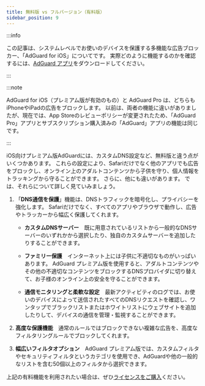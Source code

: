 ```yaml
---
title: 無料版 vs フルバージョン（有料版）
sidebar_position: 9
---
```


:::info

この記事は、システムレベルでお使いのデバイスを保護する多機能な広告ブロッカー、「AdGuard for iOS」についてです。 実際どのように機能するのかを確認するには、[AdGuard アプリ](https://agrd.io/download-kb-adblock)をダウンロードしてください。

:::

:::note

AdGuard for iOS（プレミアム版が有効のもの）と AdGuard Pro は、どちらもiPhoneやiPadの広告をブロックします。 以前は、両者の機能に違いがありましたが、現在では、App Storeのレビューポリシーが変更されたため、「AdGuard Pro」アプリとサブスクリプション購入済みの「AdGuard」アプリの機能は同じです。

:::

iOS向けプレミアム版AdGuardには、カスタムDNS設定など、無料版と違う点がいくつかあります。 これらの設定により、Safariだけでなく他のアプリでも広告をブロックし、オンライン上のアダルトコンテンツから子供を守り、個人情報をトラッキングから守ることができます。 さらに、他にも違いがあります。 では、それらについて詳しく見ていみましょう。

1. 「**DNS通信を保護**」機能は、DNSトラフィックを暗号化し、プライバシーを強化します。 Safariだけでなく、すべてのアプリやブラウザで動作し、広告やトラッカーから幅広く保護してくれます。

    - **カスタムDNSサーバー**　既に用意されているリストから一般的なDNSサーバーのいずれかから選択したり、独自のカスタムサーバーを追加したりすることができます。

    - **ファミリー保護**　インターネット上には子供に不適切なものがいっぱいあります。 AdGuard プレミアム版を使用すると、アダルトコンテンツやその他の不適切なコンテンツをブロックするDNSプロバイダに切り替えて、お子様のオンライン上の安全を守ることができます。

    - **通信モニタリングと柔軟な設定**　最新アクティビティのログでは、お使いのデバイスによって送信されたすべてのDNSリクエストを確認し、ワンタップでブラックリストまたはホワイトリストにウェブサイトを追加したりして、デバイスの通信を管理・監視することができます。

2. **高度な保護機能**　通常のルールではブロックできない複雑な広告を、高度なフィルタリングルールでブロックしてくれます。

3. **幅広いフィルタオプション**　AdGuard プレミアム版では、カスタムフィルタやセキュリティフィルタというカテゴリを使用でき、AdGuardや他の一般的なリストを含む50個以上のフィルタから選択できます。

上記の有料機能を利用されたい場合は、ぜひ[ライセンスをご購入](https://adguard.com/ja/license.html)ください。
